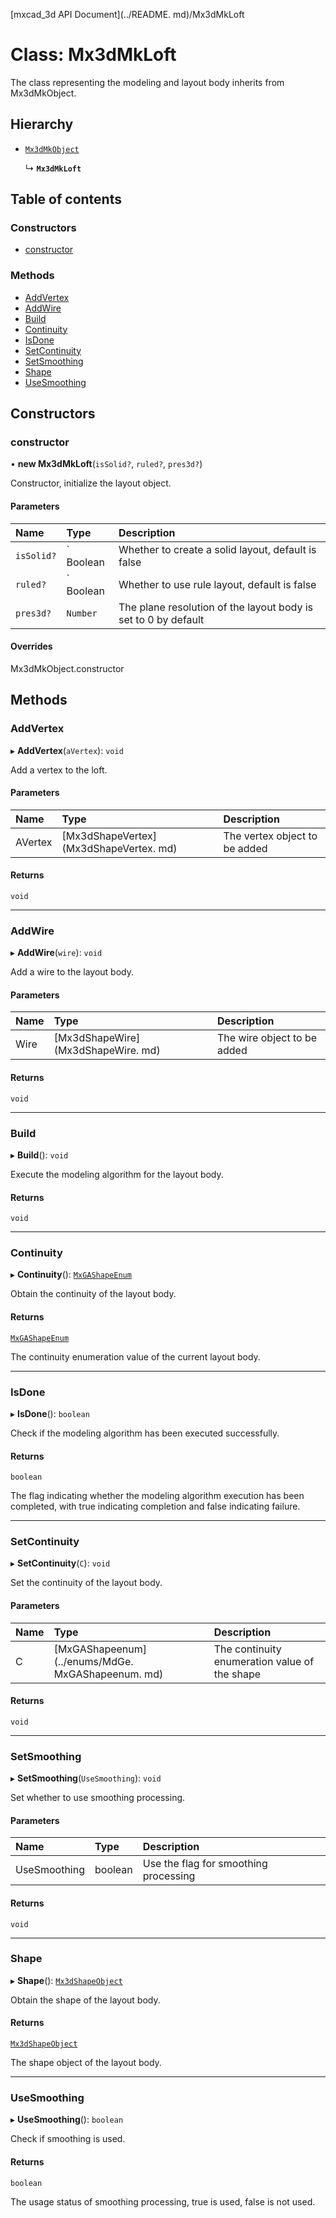 [mxcad_3d API Document](../README. md)/Mx3dMkLoft

# Class: Mx3dMkLoft

The class representing the modeling and layout body inherits from Mx3dMkObject.

## Hierarchy

- [`Mx3dMkObject`](Mx3dMkObject.md)

  ↳ **`Mx3dMkLoft`**

## Table of contents

### Constructors

- [constructor](Mx3dMkLoft.md#constructor)

### Methods

- [AddVertex](Mx3dMkLoft.md#addvertex)
- [AddWire](Mx3dMkLoft.md#addwire)
- [Build](Mx3dMkLoft.md#build)
- [Continuity](Mx3dMkLoft.md#continuity)
- [IsDone](Mx3dMkLoft.md#isdone)
- [SetContinuity](Mx3dMkLoft.md#setcontinuity)
- [SetSmoothing](Mx3dMkLoft.md#setsmoothing)
- [Shape](Mx3dMkLoft.md#shape)
- [UseSmoothing](Mx3dMkLoft.md#usesmoothing)

## Constructors

### constructor

• **new Mx3dMkLoft**(`isSolid?`, `ruled?`, `pres3d?`)

Constructor, initialize the layout object.

#### Parameters

| Name | Type | Description |
| :------ | :------ | :------ |
| `isSolid?` | ` Boolean | Whether to create a solid layout, default is false|
| `ruled?` | ` Boolean | Whether to use rule layout, default is false|
| `pres3d?` | ` Number ` | The plane resolution of the layout body is set to 0 by default|

#### Overrides

Mx3dMkObject.constructor

## Methods

### AddVertex

▸ **AddVertex**(`aVertex`): `void`

Add a vertex to the loft.

#### Parameters

| Name | Type | Description |
| :------ | :------ | :------ |
|AVertex | [Mx3dShapeVertex] (Mx3dShapeVertex. md) | The vertex object to be added|

#### Returns

`void`

___

### AddWire

▸ **AddWire**(`wire`): `void`

Add a wire to the layout body.

#### Parameters

| Name | Type | Description |
| :------ | :------ | :------ |
|Wire | [Mx3dShapeWire] (Mx3dShapeWire. md) | The wire object to be added|

#### Returns

`void`

___

### Build

▸ **Build**(): `void`

Execute the modeling algorithm for the layout body.

#### Returns

`void`

___

### Continuity

▸ **Continuity**(): [`MxGAShapeEnum`](../enums/MdGe.MxGAShapeEnum.md)

Obtain the continuity of the layout body.

#### Returns

[`MxGAShapeEnum`](../enums/MdGe.MxGAShapeEnum.md)

The continuity enumeration value of the current layout body.

___

### IsDone

▸ **IsDone**(): `boolean`

Check if the modeling algorithm has been executed successfully.

#### Returns

`boolean`

The flag indicating whether the modeling algorithm execution has been completed, with true indicating completion and false indicating failure.

___

### SetContinuity

▸ **SetContinuity**(`C`): `void`

Set the continuity of the layout body.

#### Parameters

| Name | Type | Description |
| :------ | :------ | :------ |
|C | [MxGAShapeenum] (../enums/MdGe. MxGAShapeenum. md) | The continuity enumeration value of the shape|

#### Returns

`void`

___

### SetSmoothing

▸ **SetSmoothing**(`UseSmoothing`): `void`

Set whether to use smoothing processing.

#### Parameters

| Name | Type | Description |
| :------ | :------ | :------ |
|UseSmoothing | boolean | Use the flag for smoothing processing|

#### Returns

`void`

___

### Shape

▸ **Shape**(): [`Mx3dShapeObject`](Mx3dShapeObject.md)

Obtain the shape of the layout body.

#### Returns

[`Mx3dShapeObject`](Mx3dShapeObject.md)

The shape object of the layout body.

___

### UseSmoothing

▸ **UseSmoothing**(): `boolean`

Check if smoothing is used.

#### Returns

`boolean`

The usage status of smoothing processing, true is used, false is not used.
